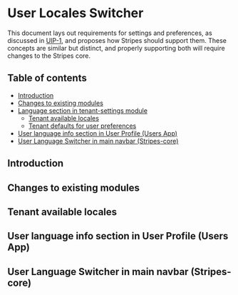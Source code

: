 
# User Locales Switcher

This document lays out requirements for settings and preferences, as discussed in [UIP-1](https://issues.folio.org/browse/UIP-1), and proposes how Stripes should support them. These concepts are similar but distinct, and properly supporting both will require changes to the Stripes core.


## Table of contents

* [Introduction](#introduction)
* [Changes to existing modules](#changes-to-existing-modules)
* [Language section in tenant-settings module](#language-section-in-tenant-settings-module)
    * [Tenant available locales](#tenant-available-locales)
    * [Tenant defaults for user preferences](#tenant-defaults-for-user-preferences)
* [User language info section in User Profile (Users App)](#user-language-info-section-in-user-profile-(-users-app-))
* [User Language Switcher in main navbar (Stripes-core)](#user-language-switcher-in-main-navbar-(-stripes-core-))


## Introduction

## Changes to existing modules

## Tenant available locales

## User language info section in User Profile (Users App)

## User Language Switcher in main navbar (Stripes-core)

